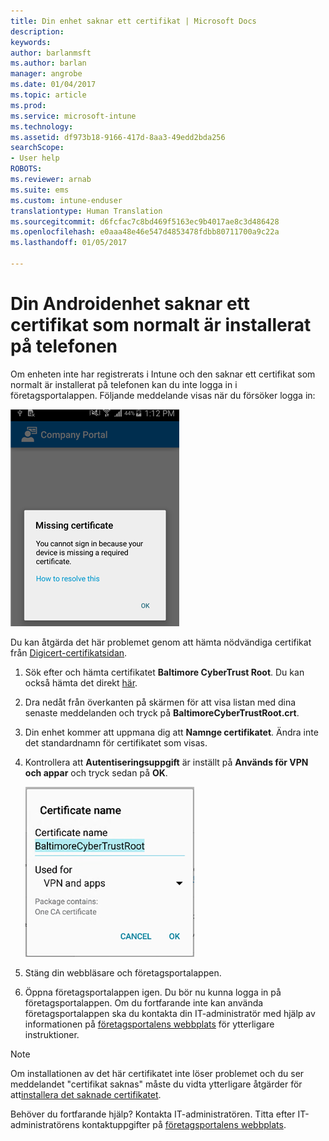 ```yaml
---
title: Din enhet saknar ett certifikat | Microsoft Docs
description: 
keywords: 
author: barlanmsft
ms.author: barlan
manager: angrobe
ms.date: 01/04/2017
ms.topic: article
ms.prod: 
ms.service: microsoft-intune
ms.technology: 
ms.assetid: df973b18-9166-417d-8aa3-49edd2bda256
searchScope:
- User help
ROBOTS: 
ms.reviewer: arnab
ms.suite: ems
ms.custom: intune-enduser
translationtype: Human Translation
ms.sourcegitcommit: d6fcfac7c8bd469f5163ec9b4017ae8c3d486428
ms.openlocfilehash: e0aaa48e46e547d4853478fdbb80711700a9c22a
ms.lasthandoff: 01/05/2017

---
```


# <a name="your-android-device-is-missing-a-certificate-that-usually-comes-installed-on-your-phone"></a>Din Androidenhet saknar ett certifikat som normalt är installerat på telefonen

Om enheten inte har registrerats i Intune och den saknar ett certifikat som normalt är installerat på telefonen kan du inte logga in i företagsportalappen. Följande meddelande visas när du försöker logga in:

![screenshot-error-message-about-missing-certificate](./media/andr-cert_install-1-cert_missing.png)

Du kan åtgärda det här problemet genom att hämta nödvändiga certifikat från [Digicert-certifikatsidan](https://www.digicert.com/digicert-root-certificates.htm).

1. Sök efter och hämta certifikatet __Baltimore CyberTrust Root__. Du kan också hämta det direkt [här](https://www.digicert.com/CACerts/BaltimoreCyberTrustRoot.crt).

2. Dra nedåt från överkanten på skärmen för att visa listan med dina senaste meddelanden och tryck på **BaltimoreCyberTrustRoot.crt**.

3. Din enhet kommer att uppmana dig att **Namnge certifikatet**. Ändra inte det standardnamn för certifikatet som visas.

4. Kontrollera att **Autentiseringsuppgift** är inställt på **Används för VPN och appar** och tryck sedan på **OK**.

    ![screenshot-certificate-name-dialog-showing-baltimore-certificate-name](./media/andr-cert_install-2-add_cert_name.png)

5. Stäng din webbläsare och företagsportalappen.

6. Öppna företagsportalappen igen. Du bör nu kunna logga in på företagsportalappen. Om du fortfarande inte kan använda företagsportalappen ska du kontakta din IT-administratör med hjälp av informationen på [företagsportalens webbplats](http://portal.manage.microsoft.com) för ytterligare instruktioner.

>[!NOTE]
> Om installationen av det här certifikatet inte löser problemet och du ser meddelandet "certifikat saknas" måste du vidta ytterligare åtgärder för att[installera det saknade certifikatet](your-device-is-missing-an-IT-required-certificate-android.md).

Behöver du fortfarande hjälp? Kontakta IT-administratören. Titta efter IT-administratörens kontaktuppgifter på [företagsportalens webbplats](http://portal.manage.microsoft.com).

